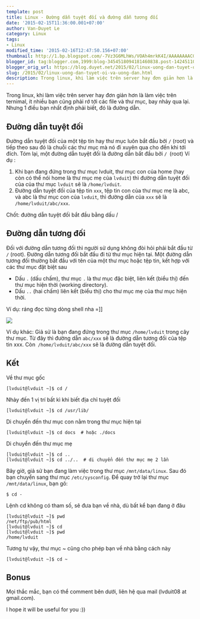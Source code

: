 ```yaml
---
template: post
title: Linux - Đường dẫn tuyệt đối và đường dẫn tương đối
date: '2015-02-15T11:36:00.001+07:00'
author: Van-Duyet Le
category: Linux
tags:
- Linux
modified_time: '2015-02-16T12:47:50.156+07:00'
thumbnail: http://1.bp.blogspot.com/-7Vz3G6MLhWs/VOAh4mrkK4I/AAAAAAAACG4/DURQJ5i71pE/s1600/Screenshot%2Bfrom%2B2015-02-15%2B11%3A33%3A35.png
blogger_id: tag:blogger.com,1999:blog-3454518094181460838.post-1424511096744401353
blogger_orig_url: https://blog.duyet.net/2015/02/linux-uong-dan-tuyet-oi-va-uong-dan.html
slug: /2015/02/linux-uong-dan-tuyet-oi-va-uong-dan.html
description: Trong linux, khi làm việc trên server hay đơn giản hơn là làm việc trên ternimal, ít nhiều bạn cũng phải rớ tới các file và thư mục, bay nhảy qua lại. Nhưng 1 điều bạn nhất định phải biết, đó là đường dẫn.
---
```


Trong linux, khi làm việc trên server hay đơn giản hơn là làm việc trên ternimal, ít nhiều bạn cũng phải rớ tới các file và thư mục, bay nhảy qua lại. Nhưng 1 điều bạn nhất định phải biết, đó là đường dẫn.

## Đường dẫn tuyệt đối ##
Đường dẫn tuyệt đối của một tệp tin hay thư mục luôn bắt đầu bởi `/` (root) và tiếp theo sau đó là chuỗi các thư mục mà nó đi xuyên qua cho đến khi tới đích. Tóm lại, một đường dẫn tuyệt đối là đường dẫn bắt đầu bởi `/ `(root)
Ví dụ :

1. Khi bạn đang đứng trong thư mục lvduit, thư mục con của home (hay còn có thể nói home là thư mục mẹ của `lvduit`) thì đường dẫn tuyệt đối của của thư mục `lvduit` sẽ là `/home/lvduit`.
2. Đường dẫn tuyệt đối của tệp tin `xxx`, tệp tin con của thư mục mẹ là abc, và abc là thư mục con của `lvduit`, thì đường dẫn của `xxx` sẽ là `/home/lvduit/abc/xxx`.

Chốt: đường dẫn tuyệt đối bắt đầu bằng dấu /

## Đường dẫn tương đối ##
Đối với đường dẫn tương đối thì người sử dụng không đòi hỏi phải bắt đầu từ `/` (root). Đường dẫn tương đối bắt đầu đi từ thư mục hiện tại. Một đường dẫn tương đối thường bắt đầu với tên của một thư mục hoặc tệp tin, kết hợp với các thư mục đặt biệt sau

- Dấu `.` (dấu chấm), thư mục `.` là thư mục đặc biệt, liên kết (biểu thị) đến thư mục hiện thời (working directory). 
- Dấu `..` (hai chấm) liên kết (biểu thị) cho thư mục mẹ của thư mục hiện thời.

Ví dụ: ráng đọc từng dòng shell nha =]]

![](http://1.bp.blogspot.com/-7Vz3G6MLhWs/VOAh4mrkK4I/AAAAAAAACG4/DURQJ5i71pE/s1600/Screenshot%2Bfrom%2B2015-02-15%2B11%3A33%3A35.png)

Ví dụ khác: 
Giả sử là bạn đang đứng trong thư mục `/home/lvduit` trong cây thư mục.
Từ đây thì đường dẫn `abc/xxx` sẽ là đường dẫn tương đối của tệp tin xxx.
Còn` /home/lvduit/abc/xxx` sẽ là đường dẫn tuyệt đối.

## Kết ##
Về thư mục gốc

```shell
[lvduit@lvduit ~]$ cd /
```

Nhảy đến 1 vị trí bất kì khi biết địa chỉ tuyệt đối

```shell
[lvduit@lvduit ~]$ cd /usr/lib/
```

Di chuyển đến thư mục con nằm trong thư mục hiện tại

```shell
[lvduit@lvduit ~]$ cd docs  # hoặc ./docs
```

Di chuyển đến thư mục mẹ

```shell
[lvduit@lvduit ~]$ cd ..
[lvduit@lvduit ~]$ cd ../..  # di chuyển đến thư mục mẹ 2 lần
```

Bây giờ, giả sử bạn đang làm việc trong thư mục `/mnt/data/linux`. Sau đó bạn chuyển sang thư mục `/etc/sysconfig`. Để quay trở lại thư mục `/mnt/data/linux`, bạn gõ:

```shell
$ cd -
```

Lệnh cd không có tham số, sẽ đưa bạn về nhà, dù bất kể bạn đang ở đâu

```shell
[lvduit@lvduit ~]$ pwd
/net/ftp/pub/html
[lvduit@lvduit ~]$ cd
[lvduit@lvduit ~]$ pwd
/home/lvduit
```

Tương tự vậy, thư mục ~ cũng cho phép bạn về nhà bằng cách này

```shell
[lvduit@lvduit ~]$ cd ~
```

## Bonus ##
Mọi thắc mắc, bạn có thể comment bên dưới, liên hệ qua mail (lvduit08 at gmail.com).

I hope it will be useful for you :))